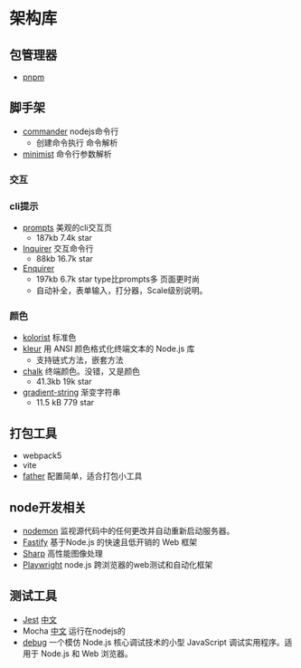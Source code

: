 <!--
 * @Desc: 
 * @Author: 曾茹菁
 * @Date: 2022-08-14 11:02:32
 * @LastEditors: 曾茹菁
 * @LastEditTime: 2022-08-30 09:41:14
-->
# 架构库
## 包管理器
- [pnpm](https://www.pnpm.cn/)
## 脚手架
- [commander](https://www.npmjs.com/package/commander) nodejs命令行
  - 创建命令执行 命令解析
- [minimist](https://www.npmjs.com/package/minimist) 命令行参数解析
### 交互
### cli提示
- [prompts](https://www.npmjs.com/package/prompts) 美观的cli交互页
  - 187kb 7.4k star
- [Inquirer](https://github.com/SBoudrias/Inquirer.js/) 交互命令行
  - 88kb 16.7k star
- [Enquirer](https://www.npmjs.com/package/enquirer) 
  - 197kb 6.7k star type比prompts多 页面更时尚
  - 自动补全，表单输入，打分器，Scale级别说明。
### 颜色
- [kolorist](https://www.npmjs.com/package/kolorist) 标准色
- [kleur](https://github.com/lukeed/kleur)  用 ANSI 颜色格式化终端文本的 Node.js 库
  - 支持链式方法，嵌套方法
- [chalk](https://www.npmjs.com/package/chalk)  终端颜色。没错，又是颜色
  - 41.3kb 19k star
- [gradient-string](https://www.npmjs.com/package/gradient-string) 渐变字符串
  - 11.5 kB 779 star 
## 打包工具
- webpack5
- vite
- [father](https://github.com/umijs/father) 配置简单，适合打包小工具
## node开发相关
- [nodemon](https://nodemon.io/) 监视源代码中的任何更改并自动重新启动服务器。
- [Fastify](https://www.fastify.io/) 基于Node.js 的快速且低开销的 Web 框架
- [Sharp](https://sharp.pixelplumbing.com/) 高性能图像处理
- [Playwright](https://playwright.dev/docs/intro) node.js 跨浏览器的web测试和自动化框架
## 测试工具
- [Jest](https://github.com/facebook/jest) [中文](https://www.jestjs.cn/) 
- Mocha [中文](https://mochajs.cn/) 运行在nodejs的
- [debug](https://www.npmjs.com/package/debug)  一个模仿 Node.js 核心调试技术的小型 JavaScript 调试实用程序。适用于 Node.js 和 Web 浏览器。

